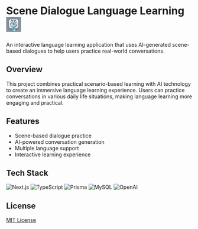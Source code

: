 # Scene Dialogue Language Learning <img src="assets/logo.png" width="40">

An interactive language learning application that uses AI-generated scene-based dialogues to help users practice real-world conversations.

## Overview

This project combines practical scenario-based learning with AI technology to create an immersive language learning experience. Users can practice conversations in various daily life situations, making language learning more engaging and practical.

## Features

- Scene-based dialogue practice
- AI-powered conversation generation
- Multiple language support
- Interactive learning experience

## Tech Stack

![Next.js](https://img.shields.io/badge/Next.js-000000?style=for-the-badge&logo=next.js&logoColor=white)
![TypeScript](https://img.shields.io/badge/TypeScript-007ACC?style=for-the-badge&logo=typescript&logoColor=white)
![Prisma](https://img.shields.io/badge/Prisma-2D3748?style=for-the-badge&logo=prisma&logoColor=white)
![MySQL](https://img.shields.io/badge/MySQL-4479A1?style=for-the-badge&logo=mysql&logoColor=white)
![OpenAI](https://img.shields.io/badge/OpenAI-412991?style=for-the-badge&logo=openai&logoColor=white)

## License

[MIT License](LICENSE)
